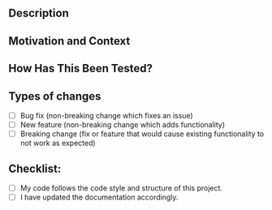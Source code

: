 <!--- Provide a general summary of your changes in the Title above -->

## Description
<!--- Describe your changes in detail -->

## Motivation and Context
<!--- Why is this change required? What problem does it solve, or what feature does it add? -->
<!--- If it fixes an open issue, please link to the issue here. -->

## How Has This Been Tested?
<!--- Please describe how you tested your changes. (PHPUnit is the highly recommended way) -->

## Types of changes
<!--- What types of changes does your code introduce? Put an `x` in all the boxes that apply: -->
- [ ] Bug fix (non-breaking change which fixes an issue)
- [ ] New feature (non-breaking change which adds functionality)
- [ ] Breaking change (fix or feature that would cause existing functionality to not work as expected)

## Checklist:
<!--- Go over all the following points, and put an `x` in all the boxes that apply. -->
<!--- If you're unsure about any of these, don't hesitate to ask. We'd love to help! -->
- [ ] My code follows the code style and structure of this project.
- [ ] I have updated the documentation accordingly.
